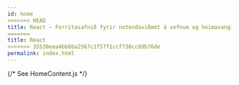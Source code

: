 ```yaml
---
id: home
<<<<<<< HEAD
title: React – Forritasafnið fyrir notendaviðmót á vefnum og heimavangi
=======
title: React
>>>>>>> 35530eea4bb8ba2567c1f57f1ccf730cc89b76de
permalink: index.html
---
```


{/* See HomeContent.js */}
